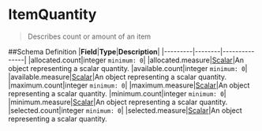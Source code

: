 # ItemQuantity

> Describes count or amount of an item

##Schema Definition |**Field**|**Type**|**Description**|
|---------|--------|---------------| |allocated.count|integer `minimum: 0`|
|allocated.measure|[Scalar](/docs/core-specification/schema-reference/scalar)|An
object representing a scalar quantity. |available.count|integer `minimum: 0`|
|available.measure|[Scalar](/docs/core-specification/schema-reference/scalar)|An
object representing a scalar quantity. |maximum.count|integer `minimum: 0`|
|maximum.measure|[Scalar](/docs/core-specification/schema-reference/scalar)|An
object representing a scalar quantity. |minimum.count|integer `minimum: 0`|
|minimum.measure|[Scalar](/docs/core-specification/schema-reference/scalar)|An
object representing a scalar quantity. |selected.count|integer `minimum: 0`|
|selected.measure|[Scalar](/docs/core-specification/schema-reference/scalar)|An
object representing a scalar quantity.
